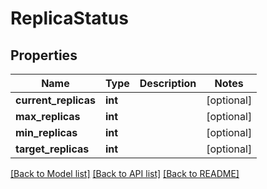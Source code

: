 # ReplicaStatus

## Properties
Name | Type | Description | Notes
------------ | ------------- | ------------- | -------------
**current_replicas** | **int** |  | [optional] 
**max_replicas** | **int** |  | [optional] 
**min_replicas** | **int** |  | [optional] 
**target_replicas** | **int** |  | [optional] 

[[Back to Model list]](../README.md#documentation-for-models) [[Back to API list]](../README.md#documentation-for-api-endpoints) [[Back to README]](../README.md)

